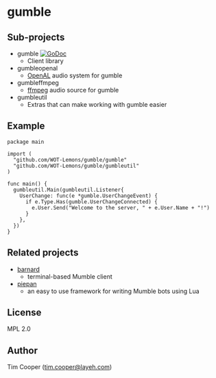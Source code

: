 # gumble

## Sub-projects

- gumble [![GoDoc](https://godoc.org/github.com/WOT-Lemons/gumble/gumble?status.svg)](https://godoc.org/github.com/WOT-Lemons/gumble/gumble)
    - Client library
- gumbleopenal
    - [OpenAL](http://kcat.strangesoft.net/openal.html) audio system for gumble
- gumbleffmpeg
    - [ffmpeg](https://www.ffmpeg.org/) audio source for gumble
- gumbleutil
    - Extras that can make working with gumble easier

## Example

    package main

    import (
      "github.com/WOT-Lemons/gumble/gumble"
      "github.com/WOT-Lemons/gumble/gumbleutil"
    )

    func main() {
      gumbleutil.Main(gumbleutil.Listener{
        UserChange: func(e *gumble.UserChangeEvent) {
          if e.Type.Has(gumble.UserChangeConnected) {
            e.User.Send("Welcome to the server, " + e.User.Name + "!")
          }
        },
      })
    }

## Related projects

- [barnard](https://layeh.com/barnard)
    - terminal-based Mumble client
- [piepan](https://layeh.com/piepan)
    - an easy to use framework for writing Mumble bots using Lua

## License

MPL 2.0

## Author

Tim Cooper (<tim.cooper@layeh.com>)
